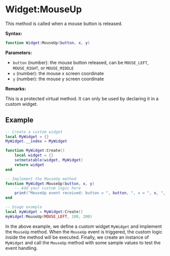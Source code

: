 # Widget:MouseUp

This method is called when a mouse button is released.

**Syntax:**
```lua
function Widget:MouseUp(button, x, y)
```

**Parameters:**

- `button` (number): the mouse button released, can be `MOUSE_LEFT`, `MOUSE_RIGHT`, or `MOUSE_MIDDLE`
- `x` (number): the mouse x screen coordinate
- `y` (number): the mouse y screen coordinate

**Remarks:**

This is a protected virtual method. It can only be used by declaring it in a custom widget.

## Example

```lua
-- Create a custom widget
local MyWidget = {}
MyWidget.__index = MyWidget

function MyWidget:Create()
    local widget = {}
    setmetatable(widget, MyWidget)
    return widget
end

-- Implement the MouseUp method
function MyWidget:MouseUp(button, x, y)
    -- Add your custom logic here
    print("MouseUp event received: button = ", button, ", x = ", x, ", y = ", y)
end

-- Usage example
local myWidget = MyWidget:Create()
myWidget:MouseUp(MOUSE_LEFT, 100, 200)
```

In the above example, we define a custom widget `MyWidget` and implement the `MouseUp` method. When the `MouseUp` event is triggered, the custom logic inside the method will be executed. Finally, we create an instance of `MyWidget` and call the `MouseUp` method with some sample values to test the event handling.